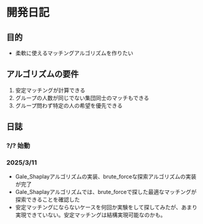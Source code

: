# 開発日記

## 目的
- 柔軟に使えるマッチングアルゴリズムを作りたい

## アルゴリズムの要件
1. 安定マッチングが計算できる
2. グループの人数が同じでない集団同士のマッチもできる
3. グループ問わず特定の人の希望を優先できる

## 日誌
### ?/? 始動
### 2025/3/11
- Gale_Shaplayアルゴリズムの実装、brute_forceな探索アルゴリズムの実装が完了
- Gale_Shaplayアルゴリズムでは、brute_forceで探した最適なマッチングが探索できることを確認した
- 安定マッチングにならないケースを何回か実験をして探してみたが、あまり実現できていない。安定マッチングは結構実現可能なのかも。